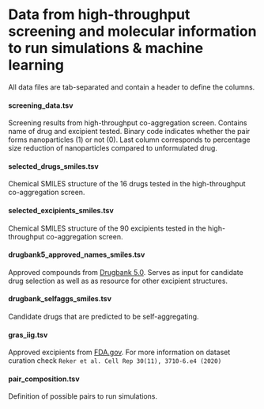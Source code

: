 # Data from high-throughput screening and molecular information to run simulations & machine learning 

All data files are tab-separated and contain a header to define the columns.

#### screening_data.tsv	

Screening results from high-throughput co-aggregation screen.
Contains name of drug and excipient tested. Binary code indicates
whether the pair forms nanoparticles (1) or not (0). Last column
corresponds to percentage size reduction of nanoparticles compared
to unformulated drug.

#### selected_drugs_smiles.tsv	

Chemical SMILES structure of the 16 drugs tested in the
high-throughput co-aggregation screen.

#### selected_excipients_smiles.tsv

Chemical SMILES structure of the 90 excipients tested in the
high-throughput co-aggregation screen.

#### drugbank5_approved_names_smiles.tsv	

Approved compounds from [Drugbank 5.0](https://www.drugbank.ca/).
Serves as input for candidate drug selection as well as 
as resource for other excipient structures.

#### drugbank_selfaggs_smiles.tsv	

Candidate drugs that are predicted to be self-aggregating.

#### gras_iig.tsv	

Approved excipients from [FDA.gov](https://www.fda.gov/).
For more information on dataset curation check
 ` Reker et al. Cell Rep 30(11), 3710-6.e4 (2020) `

#### pair_composition.tsv	

Definition of possible pairs to run simulations. 
